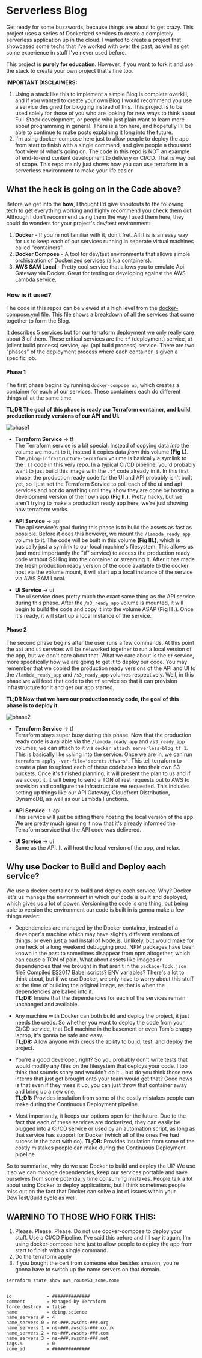 # Serverless Blog

Get ready for some buzzwords, because things are about to get crazy. This project uses a series of Dockerized services to create a completely serverless application up in the cloud. I wanted to create a project that showcased some techs that I've worked with over the past, as well as get some experience in stuff I've never used before.

This project is **purely for education**. However, if you want to fork it and use the stack to create your own project that's fine too.

**IMPORTANT DISCLAIMERS:** 

1. Using a stack like this to implement a simple Blog is complete overkill, and if you wanted to create your own Blog I would recommend you use a service designed for blogging instead of this. This project is to be used solely for those of you who are looking for new ways to think about Full-Stack development, or people who just plain want to learn more about programming in general. There is a ton here, and hopefully I'll be able to continue to make posts explaining it long into the future.
1. I'm using docker-compose here just to allow people to deploy the app from start to finish with a single command, and give people a thousand foot view of what's going on. The code in this repo is NOT an example of end-to-end content development to delivery or CI/CD. That is way out of scope. This repo mainly just shows how you can use terraform in a serverless environment to make your life easier.

## What the heck is going on in the Code above?

Before we get into the **how**, I thought I'd give shoutouts to the following tech to get everything working and highly recommend you check them out. Although I don't recommend using them the way I used them here, they could do wonders for your project's dev/test environment:
1. **Docker** - If you're not familiar with it, don't fret. All it is is an easy way for us to keep each of our services running in seperate virtual machines called "containers".
1. **Docker Compose** - A tool for dev/test environments that allows simple orchistration of Dockerized services (a.k.a containers).
1. **AWS SAM Local** - Pretty cool service that allows you to emulate Api Gateway via Docker. Great for testing or developing against the AWS Lambda service.

### How is it used?

The code in this repos can be viewed at a high level from the [docker-compose.yml](docker-compose.yml) file. This file shows a breakdown of all the services that come together to form the Blog.

It describes 5 services but for our terraform deployment we only really care about 3 of them. These critical services are the `tf` (deployment) service, `ui` (client build process) service, `api` (api build process) service. There are two "phases" of the deployment process where each container is given a specific job.

#### Phase 1

The first phase begins by running `docker-compose up`, which creates a container for each of our services. These containers each do different things all at the same time. 

**TL;DR The goal of this phase is ready our Terraform container, and build production ready versions of our API and UI.**

![phase1](https://i.imgur.com/K2KeafB.png)

- **Terraform Service** -> tf \
    The Terraform service is a bit special. Instead of copying data *into* the volume we mount to it, instead it copies data *from* this volume **(Fig I.)**. The `/blog-infrastructure-terraform` volume is basically a symlink to the `.tf` code in this very repo. In a typical CI/CD pipeline, you'd probably want to just build this image with the `.tf` code already in it. In this first phase, the production ready code for the UI and API probably isn't built yet, so I just set the Terraform Service to poll each of the ui and api services and not do anything until they show they are done by hosting a development version of their own app **(Fig II.)**. Pretty hacky, but we aren't trying to make a production ready app here, we're just showing how terraform works.

- **API Service** -> api \
    The api service's goal during this phase is to build the assets as fast as possible. Before it does this however, we mount the `/lambda_ready_app` volume to it. The code will be built in this volume **(Fig III.)**, which is basically just a symlink to our local machine's filesystem. This allows us (and more importantly the "tf" service) to access the production ready code without SSHing into the container or streaming it. After it has made the fresh production ready version of the code available to the docker host via the volume mount, it will start up a local instance of the service via AWS SAM Local.

- **UI Service** -> ui \
    The ui service does pretty much the exact same thing as the API service during this phase. After the `/s3_ready_app` volume is mounted, it will begin to build the code and copy it into the volume ASAP **(Fig III.)**. Once it's ready, it will start up a local instance of the service.


#### Phase 2

The second phase begins after the user runs a few commands. At this point the `api` and `ui` services will be networked together to run a local version of the app, but we don't care about that. What we care about is the `tf` service, more specifically how we are going to get it to deploy our code. You may remember that we copied the production ready versions of the API and UI to the `/lambda_ready_app` and `/s3_ready_app` volumes respectively. Well, in this phase we will feed that code to the `tf` service so that it can provision infrastructure for it and get our app started.

**TL;DR Now that we have our production ready code, the goal of this phase is to deploy it.**

![phase2](https://i.imgur.com/47Wy07p.png)

- **Terraform Service** -> tf \
    Terraform stays super busy during this phase. Now that the production ready code is available via the
    `/lambda_ready_app` and `/s3_ready_app` volumes, we can attach to it via `docker attach serverless-blog_tf_1`. This is basically like `ssh`ing into the service. Once we are in, we can run `terraform apply -var-file="secrets.tfvars"`. This tell terraform to create a plan to upload each of these codebases into their own S3 buckets. Once it's finished planning, it will present the plan to us and if we accept it, it will being to send a TON of rest requests out to AWS to provision and configure the infrastructure we requested. This includes setting up things like our API Gateway, Cloudfront Distribution, DynamoDB, as well as our Lambda Functions.

- **API Service** -> api \
    This service will just be sitting there hosting the local version of the app. We are pretty much ignoring it now that it's already informed the Terraform service that the API code was delivered.

- **UI Service** -> ui \
    Same as the API. It will host the local version of the app, and relax.

## Why use Docker to Build and Deploy each service?

We use a docker container to build and deploy each service. Why? Docker let's us manage the environment in which our code is built and deployed, which gives us a lot of power. Versioning the code is one thing, but being able to version the environment our code is built in is gonna make a few things easier:

- Dependencies are managed by the Docker container, instead of a developer's machine which may have slightly different versions of things, or even just a bad install of Node.js. Unlikely, but would make for one heck of a long weekend debugging prod. NPM packages have been known in the past to sometimes disappear from npm altogether, which can cause a TON of pain. What about assets like images or dependencies that we brought in that aren't in the `package-lock.json` file? Compiled ES2017 Babel scripts? ENV variables? There's a lot to think about, but if we use Docker, we only have to worry about this stuff at the time of building the original image, as that is when the dependencies are baked into it. \
**TL;DR:** Insure that the dependencies for each of the services remain unchanged and available.

- Any machine with Docker can both build and deploy the project, it just needs the creds. So whether you want to deploy the code from your CI/CD service, that Dell machine in the basement or even Tom's crappy laptop, it's gonna be safe and easy. \
**TL;DR:** Allow anyone with creds the ability to build, test, and deploy the project.

- You're a good developer, right? So you probably don't write tests that would modify any files on the filesystem that deploys your code. I too think that sounds scary and wouldn't do it... but do you think those new interns that just got brought onto your team would get that? Good news is that even if they mess it up, you can just throw that container away and bring up a new one. \
**TL;DR:** Provides insulation from some of the costly mistakes people can make during the Continuous Deployment pipeline.

- Most importantly, it keeps our options open for the future. Due to the fact that each of these services are dockerized, they can easily be plugged into a CI/CD service or used by an automation script, as long as that service has support for Docker (which all of the ones I've had sucess in the past with do).
**TL;DR:** Provides insulation from some of the costly mistakes people can make during the Continuous Deployment pipeline.

So to summarize, why do we use Docker to build and deploy the UI? We use it so we can manage dependencies, keep our services portable and save ourselves from some potentially time consuming mistakes. People talk a lot about using Docker to deploy applications, but I think sometimes people miss out on the fact that Docker can solve a lot of issues within your Dev/Test/Build cycle as well.

## WARNING TO THOSE WHO FORK THIS:

1. Please. Please. Please. Do not use docker-compose to deploy your stuff. Use a CI/CD Pipeline. I've said this before and I'll say it again, I'm using docker-compose here just to allow people to deploy the app from start to finish with a single command.
1. Do the terraform apply
1. If you bought the cert from someone else besides amazon, you're gonna have to switch up the name servers on that domain.

```
terraform state show aws_route53_zone.zone


id             = ##############
comment        = Managed by Terraform
force_destroy  = false
name           = doing.science
name_servers.# = 4
name_servers.0 = ns-###.awsdns-###.org
name_servers.1 = ns-###.awsdns-###.co.uk
name_servers.2 = ns-###.awsdns-###.com
name_servers.3 = ns-###.awsdns-###.net
tags.%         = 0
zone_id        = ##############

```